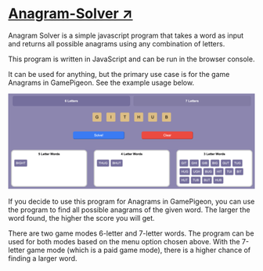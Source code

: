 # [Anagram-Solver ↗︎](https://rsura.github.io/Anagram-Solver/)

Anagram Solver is a simple javascript program that takes a word as input and returns all possible anagrams using any combination of letters.

This program is written in JavaScript and can be run in the browser console.

It can be used for anything, but the primary use case is for the game Anagrams in GamePigeon. See the example usage below.

![Demo](img/demo.png)

If you decide to use this program for Anagrams in GamePigeon, you can use the program to find all possible anagrams of the given word. The larger the word found, the higher the score you will get. 

There are two game modes 6-letter and 7-letter words. The program can be used for both modes based on the menu option chosen above. With the 7-letter game mode (which is a paid game mode), there is a higher chance of finding a larger word.
